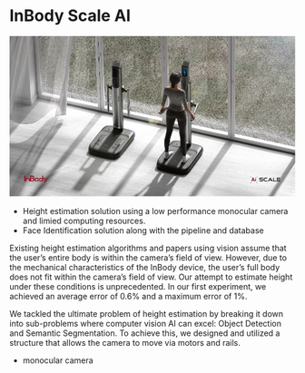 # InBody Scale AI

![](./icons/inbody-ai-scale.png)

- Height estimation solution using a low performance monocular camera and limied computing resources.
- Face Identification solution along with the pipeline and database

Existing height estimation algorithms and papers using vision assume that the user’s entire body is within the camera’s field of view. However, due to the mechanical characteristics of the InBody device, the user’s full body does not fit within the camera’s field of view. Our attempt to estimate height under these conditions is unprecedented. In our first experiment, we achieved an average error of 0.6% and a maximum error of 1%.

We tackled the ultimate problem of height estimation by breaking it down into sub-problems where computer vision AI can excel: Object Detection and Semantic Segmentation. To achieve this, we designed and utilized a structure that allows the camera to move via motors and rails.

- monocular camera
